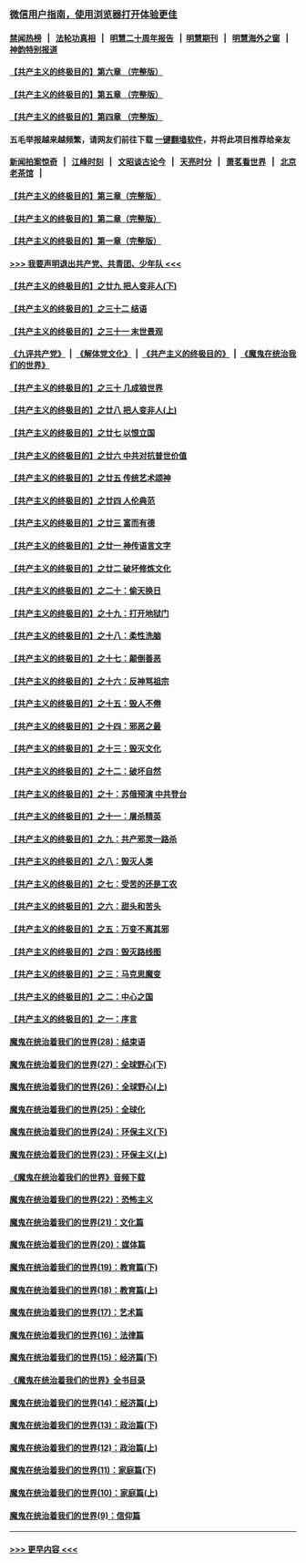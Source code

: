 ### [微信用户指南，使用浏览器打开体验更佳](https://github.com/gfw-breaker/banned-news1/blob/master/indexes/wechat-guide.md?t=0)
#### [禁闻热榜](热点新闻.md?t=0)  &nbsp;&nbsp;|&nbsp;&nbsp; [法轮功真相](https://github.com/gfw-breaker/truth/blob/master/README.md?t=0) &nbsp;&nbsp;|&nbsp;&nbsp; [明慧二十周年报告](https://github.com/gfw-breaker/mh-reports/blob/master/README.md?t=0) &nbsp;&nbsp;|&nbsp;&nbsp;[明慧期刊](https://github.com/gfw-breaker/mh-qikan) &nbsp;&nbsp;|&nbsp;&nbsp; [明慧海外之窗](https://github.com/gfw-breaker/mh-news/blob/master/README.md?t=0) &nbsp;&nbsp;|&nbsp;&nbsp; [神韵特别报道](https://github.com/gfw-breaker/mh-news/blob/master/shenyun.md?t=0)
#### [【共产主义的终极目的】第六章 （完整版）](../pages/nsc422/n11428913.md?t=02062155) 
#### [【共产主义的终极目的】第五章 （完整版）](../pages/nsc422/n11428912.md?t=02062155) 
#### [【共产主义的终极目的】第四章 （完整版）](../pages/nsc422/n11428907.md?t=02062155) 
#### 五毛举报越来越频繁，请网友们前往下载 [一键翻墙软件](https://github.com/gfw-breaker/ssr-accounts)，并将此项目推荐给亲友
#### [新闻拍案惊奇](https://github.com/gfw-breaker/banned-news1/blob/master/pages/link4.md) &nbsp;&nbsp;|&nbsp;&nbsp; [江峰时刻](https://github.com/gfw-breaker/banned-news1/blob/master/pages/link4.md) &nbsp;&nbsp;|&nbsp;&nbsp; [文昭谈古论今](https://github.com/gfw-breaker/banned-news1/blob/master/pages/link4.md) &nbsp;&nbsp;|&nbsp;&nbsp; [天亮时分](https://github.com/gfw-breaker/banned-news1/blob/master/pages/link4.md) &nbsp;&nbsp;|&nbsp;&nbsp; [萧茗看世界](https://github.com/gfw-breaker/banned-news1/blob/master/pages/link4.md) &nbsp;&nbsp;|&nbsp;&nbsp; [北京老茶馆](https://github.com/gfw-breaker/banned-news1/blob/master/pages/link4.md) &nbsp;&nbsp;|&nbsp;&nbsp; 
#### [【共产主义的终极目的】第三章（完整版）](../pages/nsc422/n11428848.md?t=02062155) 
#### [【共产主义的终极目的】第二章（完整版）](../pages/nsc422/n11428831.md?t=02062155) 
#### [【共产主义的终极目的】第一章（完整版）](../pages/nsc422/n11417651.md?t=02062155) 
#### [>>> 我要声明退出共产党、共青团、少年队 <<<](https://github.com/begood0513/goodnews/blob/master/quit/letter.md) 
#### [【共产主义的终极目的】之廿九 把人变非人(下)](../pages/nsc422/n11344140.md?t=02062155) 
#### [【共产主义的终极目的】之三十二 结语](../pages/nsc422/n11360535.md?t=02062155) 
#### [【共产主义的终极目的】之三十一 末世景观](../pages/nsc422/n11351129.md?t=02062155) 
#### [《九评共产党》](https://github.com/begood0513/9ping.md/blob/master/README.md) &nbsp;|&nbsp; [《解体党文化》](../../../../jtdwh.md/blob/master/README.md)  &nbsp;|&nbsp; [《共产主义的终极目的》](../../../../gczydzjmd.md/blob/master/README.md) &nbsp;|&nbsp; [《魔鬼在统治我们的世界》](../../../../mgztzwmdsj.md/blob/master/README.md) 
#### [【共产主义的终极目的】之三十 几成狼世界](../pages/nsc422/n11348280.md?t=02062155) 
#### [【共产主义的终极目的】之廿八 把人变非人(上)](../pages/nsc422/n11340492.md?t=02062155) 
#### [【共产主义的终极目的】之廿七 以恨立国](../pages/nsc422/n11336944.md?t=02062155) 
#### [【共产主义的终极目的】之廿六 中共对抗普世价值](../pages/nsc422/n11324785.md?t=02062155) 
#### [【共产主义的终极目的】之廿五 传统艺术颂神](../pages/nsc422/n11296396.md?t=02062155) 
#### [【共产主义的终极目的】之廿四 人伦典范](../pages/nsc422/n11296397.md?t=02062155) 
#### [【共产主义的终极目的】之廿三 富而有德](../pages/nsc422/n11283598.md?t=02062155) 
#### [【共产主义的终极目的】之廿一 神传语言文字](../pages/nsc422/n11263265.md?t=02062155) 
#### [【共产主义的终极目的】之廿二 破坏修炼文化](../pages/nsc422/n11245728.md?t=02062155) 
#### [【共产主义的终极目的】之二十：偷天换日](../pages/nsc422/n11238846.md?t=02062155) 
#### [【共产主义的终极目的】之十九：打开地狱门](../pages/nsc422/n11206376.md?t=02062155) 
#### [【共产主义的终极目的】之十八：柔性洗脑](../pages/nsc422/n11199994.md?t=02062155) 
#### [【共产主义的终极目的】之十七：颠倒善恶](../pages/nsc422/n11179782.md?t=02062155) 
#### [【共产主义的终极目的】之十六：反神骂祖宗](../pages/nsc422/n11166798.md?t=02062155) 
#### [【共产主义的终极目的】之十五：毁人不倦](../pages/nsc422/n11166792.md?t=02062155) 
#### [【共产主义的终极目的】之十四：邪恶之最](../pages/nsc422/n11150249.md?t=02062155) 
#### [【共产主义的终极目的】之十三：毁灭文化](../pages/nsc422/n11135227.md?t=02062155) 
#### [【共产主义的终极目的】之十二：破坏自然](../pages/nsc422/n11135214.md?t=02062155) 
#### [【共产主义的终极目的】之十：苏俄预演 中共登台](../pages/nsc422/n11118424.md?t=02062155) 
#### [【共产主义的终极目的】之十一：屠杀精英](../pages/nsc422/n11118442.md?t=02062155) 
#### [【共产主义的终极目的】之九：共产邪灵一路杀](../pages/nsc422/n11114139.md?t=02062155) 
#### [【共产主义的终极目的】之八：毁灭人类](../pages/nsc422/n11108503.md?t=02062155) 
#### [【共产主义的终极目的】之七：受苦的还是工农](../pages/nsc422/n11101809.md?t=02062155) 
#### [【共产主义的终极目的】之六：甜头和苦头](../pages/nsc422/n11096971.md?t=02062155) 
#### [【共产主义的终极目的】之五：万变不离其邪](../pages/nsc422/n11091285.md?t=02062155) 
#### [【共产主义的终极目的】之四：毁灭路线图](../pages/nsc422/n11086284.md?t=02062155) 
#### [【共产主义的终极目的】之三：马克思魔变](../pages/nsc422/n11061941.md?t=02062155) 
#### [【共产主义的终极目的】之二：中心之国](../pages/nsc422/n11047728.md?t=02062155) 
#### [【共产主义的终极目的】之一：序言](../pages/nsc422/n11086077.md?t=02062155) 
#### [魔鬼在统治着我们的世界(28)：结束语](../pages/nsc422/n10936246.md?t=02062155) 
#### [魔鬼在统治着我们的世界(27)：全球野心(下)](../pages/nsc422/n10928319.md?t=02062155) 
#### [魔鬼在统治着我们的世界(26)：全球野心(上)](../pages/nsc422/n10900318.md?t=02062155) 
#### [魔鬼在统治着我们的世界(25)：全球化](../pages/nsc422/n10788205.md?t=02062155) 
#### [魔鬼在统治着我们的世界(24)：环保主义(下)](../pages/nsc422/n10695307.md?t=02062155) 
#### [魔鬼在统治着我们的世界(23)：环保主义(上)](../pages/nsc422/n10688613.md?t=02062155) 
#### [《魔鬼在统治着我们的世界》音频下载](../pages/nsc422/n10635553.md?t=02062155) 
#### [魔鬼在统治着我们的世界(22)：恐怖主义](../pages/nsc422/n10614727.md?t=02062155) 
#### [魔鬼在统治着我们的世界(21)：文化篇](../pages/nsc422/n10597706.md?t=02062155) 
#### [魔鬼在统治着我们的世界(20)：媒体篇](../pages/nsc422/n10586579.md?t=02062155) 
#### [魔鬼在统治着我们的世界(19)：教育篇(下)](../pages/nsc422/n10564808.md?t=02062155) 
#### [魔鬼在统治着我们的世界(18)：教育篇(上)](../pages/nsc422/n10526970.md?t=02062155) 
#### [魔鬼在统治着我们的世界(17)：艺术篇](../pages/nsc422/n10499093.md?t=02062155) 
#### [魔鬼在统治着我们的世界(16)：法律篇](../pages/nsc422/n10485969.md?t=02062155) 
#### [魔鬼在统治着我们的世界(15)：经济篇(下)](../pages/nsc422/n10469975.md?t=02062155) 
#### [《魔鬼在统治着我们的世界》全书目录](../pages/nsc422/n10464261.md?t=02062155) 
#### [魔鬼在统治着我们的世界(14)：经济篇(上)](../pages/nsc422/n10457370.md?t=02062155) 
#### [魔鬼在统治着我们的世界(13)：政治篇(下)](../pages/nsc422/n10448270.md?t=02062155) 
#### [魔鬼在统治着我们的世界(12)：政治篇(上)](../pages/nsc422/n10444576.md?t=02062155) 
#### [魔鬼在统治着我们的世界(11)：家庭篇(下)](../pages/nsc422/n10440961.md?t=02062155) 
#### [魔鬼在统治着我们的世界(10)：家庭篇(上)](../pages/nsc422/n10435448.md?t=02062155) 
#### [魔鬼在统治着我们的世界(9)：信仰篇](../pages/nsc422/n10432159.md?t=02062155) 

----
#### [ >>> 更早内容 <<< ](../indexes/nsc422-earlier.md)
